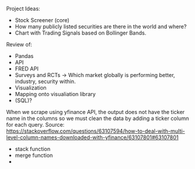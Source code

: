Project Ideas:
- Stock Screener (core)
- How many publicly listed securities are there in the world and where? 
- Chart with Trading Signals based on Bollinger Bands.


Review of:
- Pandas
- API
- FRED API
- Surveys and RCTs -> Which market globally is performing better, industry, security within.
- Visualization
- Mapping onto visualiation library
- (SQL)?


When we scrape using yfinance API, the output does not have the ticker name in the columns so we must clean the data by adding a ticker column for each query. 
Source: https://stackoverflow.com/questions/63107594/how-to-deal-with-multi-level-column-names-downloaded-with-yfinance/63107801#63107801


- stack function
- merge function
- 